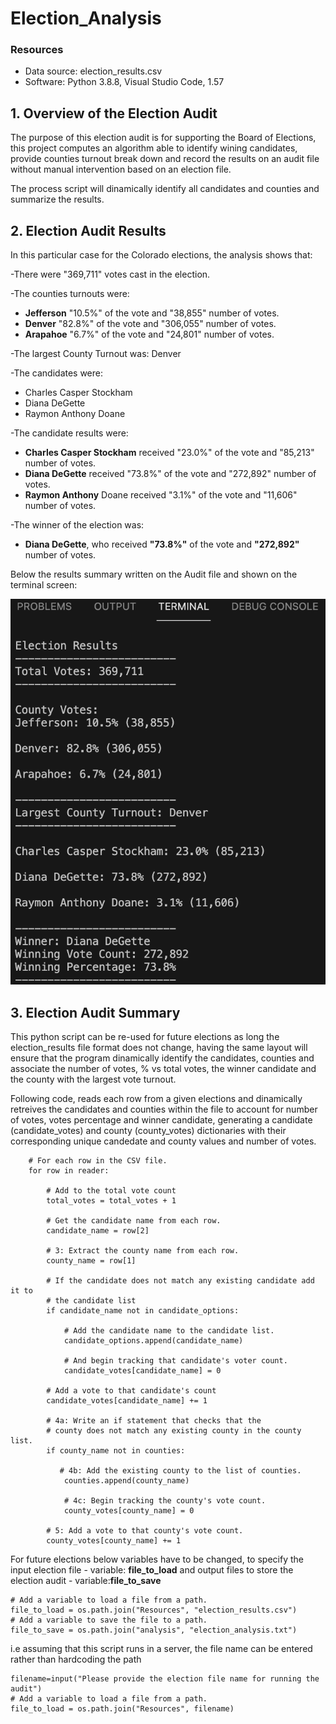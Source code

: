 # Election_Analysis

### Resources
- Data source: election_results.csv
- Software: Python 3.8.8, Visual Studio Code, 1.57

## 1. Overview of the Election Audit
The purpose of this election audit is for supporting the Board of Elections, this project computes an algorithm able to identify wining candidates, provide counties turnout break down and record the results on an audit file without manual intervention based on an election file. 

The process script will dinamically identify all candidates and counties and summarize the results.


## 2. Election Audit Results
In this particular case for the Colorado elections, the analysis shows that:

-There were "369,711" votes cast in the election.

-The counties turnouts were:
  - **Jefferson** "10.5%" of the vote and "38,855" number of votes.
  - **Denver** "82.8%" of the vote and "306,055" number of votes.
  - **Arapahoe** "6.7%" of the vote and "24,801" number of votes.

-The largest County Turnout was: Denver
  
-The candidates were:
  - Charles Casper Stockham
  - Diana DeGette 
  - Raymon Anthony Doane

-The candidate results were:
  - **Charles Casper Stockham** received "23.0%" of the vote and "85,213" number of votes.
  - **Diana DeGette** received "73.8%" of the vote and "272,892" number of votes.
  - **Raymon Anthony** Doane received "3.1%" of the vote and "11,606" number of votes.

-The winner of the election was:
  - **Diana DeGette**, who received **"73.8%"** of the vote and **"272,892"** number of votes.

Below the results summary written on the Audit file and shown on the terminal screen:

![Colorado Election Results](https://github.com/Mejikano/Election_Analysis/blob/main/Resources/Election_Terminal_Output.png)

## 3. Election Audit Summary

This python script can be re-used for future elections as long the election_results file format does not change, having the same layout will ensure that the program dinamically identify the candidates,  counties and associate the number of votes, % vs total votes, the winner candidate and the county with the largest vote turnout. 

Following code, reads each row from a given elections and dinamically retreives the candidates and counties within the file to account for number of votes, votes percentage and winner candidate, generating a candidate (candidate_votes) and county (county_votes) dictionaries with their corresponding unique candedate and county values and number of votes.


```
    # For each row in the CSV file.
    for row in reader:

        # Add to the total vote count
        total_votes = total_votes + 1

        # Get the candidate name from each row.
        candidate_name = row[2]

        # 3: Extract the county name from each row.
        county_name = row[1]

        # If the candidate does not match any existing candidate add it to
        # the candidate list
        if candidate_name not in candidate_options:

            # Add the candidate name to the candidate list.
            candidate_options.append(candidate_name)

            # And begin tracking that candidate's voter count.
            candidate_votes[candidate_name] = 0

        # Add a vote to that candidate's count
        candidate_votes[candidate_name] += 1

        # 4a: Write an if statement that checks that the
        # county does not match any existing county in the county list.
        if county_name not in counties:

           # 4b: Add the existing county to the list of counties.
            counties.append(county_name)

            # 4c: Begin tracking the county's vote count.
            county_votes[county_name] = 0

        # 5: Add a vote to that county's vote count.
        county_votes[county_name] += 1
```

For future elections below variables have to be changed, to specify the input election file - variable: **file_to_load** and output files to store the election audit - variable:**file_to_save**

```
# Add a variable to load a file from a path.
file_to_load = os.path.join("Resources", "election_results.csv")
# Add a variable to save the file to a path.
file_to_save = os.path.join("analysis", "election_analysis.txt")
```

i.e assuming that this script runs in a server, the file name can be entered rather than hardcoding the path

```
filename=input("Please provide the election file name for running the audit")
# Add a variable to load a file from a path.
file_to_load = os.path.join("Resources", filename)
```